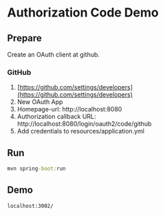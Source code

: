 # Authorization Code Demo

## Prepare

Create an OAuth client at github.

### GitHub

1. [https://github.com/settings/developers](https://github.com/settings/developers)
2. New OAuth App
3. Homepage-url: http://localhost:8080
4. Authorization callback URL: http://localhost:8080/login/oauth2/code/github
5. Add credentials to resources/application.yml

## Run

```cmd
mvn spring-boot:run
```

## Demo

```browser
localhost:3002/
```
